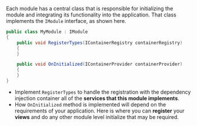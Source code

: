 Each module has a central class that is responsible for initializing the module and integrating its functionality into the application. That class implements the `IModule` interface, as shown here.
```csharp
public class MyModule : IModule
{
    public void RegisterTypes(IContainerRegistry containerRegistry)
    {
    }

    public void OnInitialized(IContainerProvider containerProvider)
    {
    }
}
```
- Implement `RegisterTypes` to handle the registration with the dependency injection container all of the **services that this module implements**.
- How `OnInitialized` method is implemented will depend on the requirements of your application. Here is where you can **register** your **views** and do any other module level initialize that may be required.